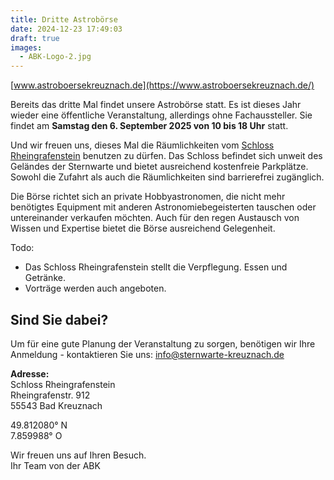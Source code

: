 ```yaml
---
title: Dritte Astrobörse
date: 2024-12-23 17:49:03
draft: true
images:
  - ABK-Logo-2.jpg
---
```


[www.astroboersekreuznach.de](https://www.astroboersekreuznach.de/)

Bereits das dritte Mal findet unsere Astrobörse statt. Es ist dieses Jahr wieder eine öffentliche Veranstaltung, allerdings ohne Fachaussteller.
Sie findet am **Samstag den 6. September 2025 von 10 bis 18 Uhr** statt.

Und wir freuen uns, dieses Mal die Räumlichkeiten vom [Schloss Rheingrafenstein](https://www.schlossrheingrafenstein.de/) benutzen zu dürfen. Das Schloss befindet sich unweit des Geländes der Sternwarte und bietet ausreichend kostenfreie Parkplätze. Sowohl die Zufahrt als auch die Räumlichkeiten sind barrierefrei zugänglich.

Die Börse richtet sich an private Hobbyastronomen, die nicht mehr benötigtes Equipment mit anderen Astronomiebegeisterten tauschen oder untereinander verkaufen möchten. Auch für den regen Austausch von Wissen und Expertise bietet die Börse ausreichend Gelegenheit.

Todo:

- Das Schloss Rheingrafenstein stellt die Verpflegung. Essen und Getränke.
- Vorträge werden auch angeboten.

<!-- Es stehen 33 Tische zur Verfügung. Buchen Sie einen oder maximal zwei Tische von der Größe 1,60 m x 0,70 m zu einem unschlagbaren Preis. Ein Tisch zu 15 EUR, zwei Tische für 25 EUR. Warten Sie nicht zu lange. -->

## Sind Sie dabei?

Um für eine gute Planung der Veranstaltung zu sorgen, benötigen wir Ihre Anmeldung - kontaktieren Sie uns: info@sternwarte-kreuznach.de

**Adresse:**  
Schloss Rheingrafenstein  
Rheingrafenstr. 912  
55543 Bad Kreuznach

49.812080° N  
7.859988° O

Wir freuen uns auf Ihren Besuch.  
Ihr Team von der ABK
